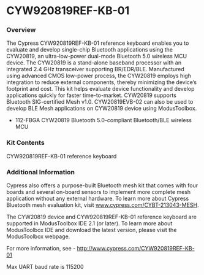 # CYW920819REF-KB-01

### Overview

The Cypress CYW920819REF-KB-01 reference keyboard enables you to evaluate and develop single-chip Bluetooth applications using the CYW20819, an ultra-low-power dual-mode Bluetooth 5.0 wireless MCU device. The CYW20819 is a stand-alone baseband processor with an integrated 2.4 GHz transceiver supporting BR/EDR/BLE. Manufactured using advanced CMOS low-power process, the CYW20819 employs high integration to reduce external components, thereby minimizing the device’s footprint and cost. This kit helps evaluate device functionality and develop applications quickly for faster time-to-market. CYW20819 supports Bluetooth SIG-certified Mesh v1.0. CYW20819EVB-02 can also be used to develop BLE Mesh applications on CYW20819 device using ModusToolbox.

* 112-FBGA CYW20819 Bluetooth 5.0-compliant Bluetooth/BLE wireless MCU

### Kit Contents

CYW920819REF-KB-01 reference keyboard

### Additional Information

Cypress also offers a purpose-built Bluetooth mesh kit that comes with four boards and several on-board sensors to implement more complete mesh application without any external hardware. To learn more about Cypress Bluetooth mesh evaluation kit, visit www.cypress.com/CYBT-213043-MESH.

The CYW20819 device and CYW920819REF-KB-01 reference keyboard are supported in ModusToolbox IDE 2.1 (or later). To learn more about ModusToolbox IDE and download the latest version, please visit the ModusToolbox webpage.

For more information, see - http://www.cypress.com/CYW920819REF-KB-01

Max UART baud rate is 115200
